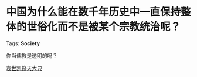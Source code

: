 # 中国为什么能在数千年历史中一直保持整体的世俗化而不是被某个宗教统治呢？

Tags: **Society**

你当儒教是透明的吗？

[袁世凯祭天大典](https://link.zhihu.com/?target=https%3A//b23.tv/av15024477)


